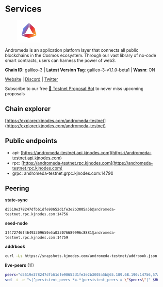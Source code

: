 # Services

<figure><img src="https://raw.githubusercontent.com/kj89/cosmos-images/main/logos/andromeda.png" alt=""><figcaption></figcaption></figure>

Andromeda is an application platform layer that connects all  public blockchains in the Cosmos ecosystem. Through our vast  library of no-code smart contracts, users can harness the power of web3.

**Chain ID**: galileo-3 | **Latest Version Tag**: galileo-3-v1.1.0-beta1 | **Wasm**: ON

[Website](https://www.andromedaprotocol.io) | [Discord](https://discord.gg/wzM3kSN3sE) | [Twitter](https://twitter.com/andromedaprot)



Subscribe to our free [🤖 Testnet Proposal Bot](https://t.me/kjnodes_testnet_proposal_bot) to never miss upcoming proposals


## Chain explorer
[https://explorer.kjnodes.com/andromeda-testnet](https://explorer.kjnodes.com/andromeda-testnet)

## Public endpoints

* api: [https://andromeda-testnet.api.kjnodes.com](https://andromeda-testnet.api.kjnodes.com)
* rpc: [https://andromeda-testnet.rpc.kjnodes.com](https://andromeda-testnet.rpc.kjnodes.com)
* grpc: andromeda-testnet.grpc.kjnodes.com:14790

## Peering

**state-sync**

```text
d5519e378247dfb61dfe90652d1fe3e2b3005a5b@andromeda-testnet.rpc.kjnodes.com:14756
```

**seed-node**

```text
3f472746f46493309650e5a033076689996c8881@andromeda-testnet.rpc.kjnodes.com:14759
```

**addrbook**
```bash
curl -Ls https://snapshots.kjnodes.com/andromeda-testnet/addrbook.json > $HOME/.andromedad/config/addrbook.json
```

**live-peers** (11)
```bash
peers="d5519e378247dfb61dfe90652d1fe3e2b3005a5b@65.109.68.190:14756,57accd1be23702a5b374f84e990d85e4ddac47c8@142.132.237.91:20156,04f999a256386af81147442b05ffd4022313de2c@146.190.116.68:20156,1d94f397352dc20be4b56e4bfd9305649cbac778@65.108.232.150:20095,385bda41dc8ce86d0dd4c99d3cf371ca8fccfeb6@135.125.189.131:20095,4a369367f8ee97c976330f9be79da387d11a0340@65.108.194.44:28656,e61f287d51edab6f6dbe00a8b804614443ee6f82@80.85.242.117:26656,1c9d70cda1b46e8a33a39783e9af0ad8b5d876ac@65.109.85.225:3340,22b78c53ebc22f9135c22dcecfef5a45df5b49ae@128.140.92.139:36656,03603fb96ded3aabe7451efad31fb8d0c523a0ee@146.19.75.97:26656,717066f5726fb3cd7096f84911c7c8bfe5953e62@81.68.158.68:26656"
sed -i -e "s|^persistent_peers *=.*|persistent_peers = \"$peers\"|" $HOME/.andromedad/config/config.toml
```
